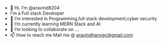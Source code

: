 - 👋 Hi, I’m @aravind8204
-    I'm a Full stack Developer
- 👀 I’m interested in Programming,full stack development,cyber security
- 🌱 I’m currently learning MERN Stack and AI
- 💞️ I’m looking to collaborate on ...
- 📫 How to reach me Mail me @ aravindhanvgc@gmail.com



